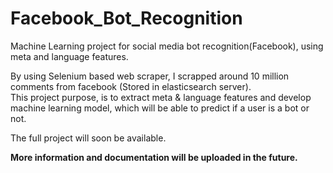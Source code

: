 # Facebook_Bot_Recognition
Machine Learning project for social media bot recognition(Facebook), using meta and language features.  

By using Selenium based web scraper, I scrapped around 10 million comments from facebook (Stored in elasticsearch server).  
This project purpose, is to extract meta & language features and develop machine learning model, which will be able to predict if a user is a bot or not.  

The full project will soon be available.  

**More information and documentation will be uploaded in the future.**
